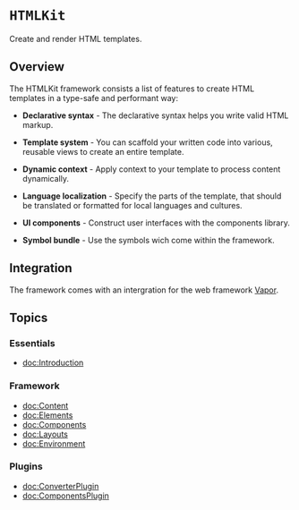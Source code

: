 # ``HTMLKit``

Create and render HTML templates.


## Overview

The HTMLKit framework consists a list of features to create HTML templates in a type-safe and performant way:


- **Declarative syntax** - The declarative syntax helps you write valid HTML markup.

- **Template system** - You can scaffold your written code into various, reusable views to create an entire template.

- **Dynamic context** - Apply context to your template to process content dynamically.

- **Language localization** - Specify the parts of the template, that should be translated or formatted for local languages and cultures.

- **UI components** - Construct user interfaces with the components library.

- **Symbol bundle** - Use the symbols wich come within the framework.

## Integration

The framework comes with an intergration for the web framework [Vapor](https://swiftpackageindex.com/vapor/vapor).


## Topics

### Essentials

- <doc:Introduction>

### Framework

- <doc:Content>
- <doc:Elements>
- <doc:Components>
- <doc:Layouts>
- <doc:Environment>

### Plugins

- <doc:ConverterPlugin>
- <doc:ComponentsPlugin>

